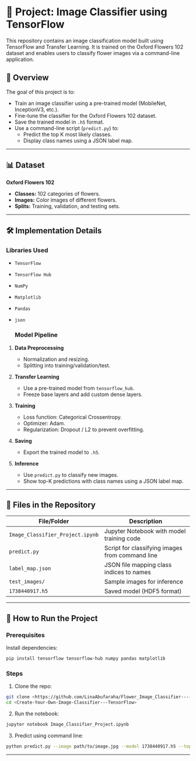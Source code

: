 # 🌸 Project: Image Classifier using TensorFlow

This repository contains an image classification model built using TensorFlow and Transfer Learning. It is trained on the Oxford Flowers 102 dataset and enables users to classify flower images via a command-line application.

## 🌟 Overview
The goal of this project is to:
- Train an image classifier using a pre-trained model (MobileNet, InceptionV3, etc.).
- Fine-tune the classifier for the Oxford Flowers 102 dataset.
- Save the trained model in `.h5` format.
- Use a command-line script (`predict.py`) to:
  - Predict the top K most likely classes.
  - Display class names using a JSON label map.

---

## 📊 Dataset
**Oxford Flowers 102**
- **Classes:** 102 categories of flowers.
- **Images:** Color images of different flowers.
- **Splits:** Training, validation, and testing sets.

---

## 🛠️ Implementation Details

### Libraries Used
- `TensorFlow`
- `TensorFlow Hub`
- `NumPy`
- `Matplotlib`
- `Pandas`
- `json`

  ### Model Pipeline
1. **Data Preprocessing**
   - Normalization and resizing.
   - Splitting into training/validation/test.

2. **Transfer Learning**
   - Use a pre-trained model from `tensorflow_hub`.
   - Freeze base layers and add custom dense layers.

3. **Training**
   - Loss function: Categorical Crossentropy.
   - Optimizer: Adam.
   - Regularization: Dropout / L2 to prevent overfitting.

4. **Saving**
   - Export the trained model to `.h5`.

5. **Inference**
   - Use `predict.py` to classify new images.
   - Show top-K predictions with class names using a JSON label map.

---

## 📁 Files in the Repository

| File/Folder | Description |
|-------------|-------------|
| `Image_Classifier_Project.ipynb` | Jupyter Notebook with model training code |
| `predict.py` | Script for classifying images from command line |
| `label_map.json` | JSON file mapping class indices to names |
| `test_images/` | Sample images for inference |
| `1738440917.h5` | Saved model (HDF5 format) |

---

## 🚀 How to Run the Project

### Prerequisites
Install dependencies:
```bash
pip install tensorflow tensorflow-hub numpy pandas matplotlib
```

### Steps
1. Clone the repo:
```bash
git clone <https://github.com/LinaAbufaraha/Flower_Image_Classifier----TensorFlow>
cd <Create-Your-Own-Image-Classifier---TensorFlow>
```

2. Run the notebook:
```bash
jupyter notebook Image_Classifier_Project.ipynb
```

3. Predict using command line:
```bash
python predict.py --image path/to/image.jpg --model 1738440917.h5 --top_k 5 --category_names label_map.json
```

---

